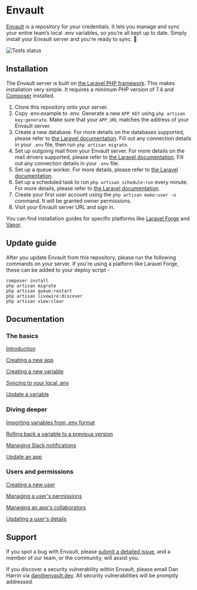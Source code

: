 # Envault

[Envault](https://envault.dev) is a repository for your credentials. It lets you manage and sync your entire team’s local .env variables, so you’re all kept up to date. Simply install your Envault server and you're ready to sync. 🚀

![Tests status](https://github.com/envault/envault/workflows/tests/badge.svg)

## Installation

The Envault server is built on [the Laravel PHP framework](https://laravel.com). This makes installation very simple. It requires a minimum PHP version of 7.4 and [Composer](https://getcomposer.org) installed.

1) Clone this repository onto your server.
2) Copy .env.example to .env. Generate a new `APP_KEY` using `php artisan key:generate`. Make sure that your `APP_URL` matches the address of your Envault server.
3) Create a new database. For more details on the databases supported, please refer to [the Laravel documentation](https://laravel.com/docs/7.x/database#introduction). Fill out any connection details in your `.env` file, then run `php artisan migrate`.
4) Set up outgoing mail from your Envault server. For more details on the mail drivers supported, please refer to [the Laravel documentation](https://laravel.com/docs/7.x/mail#introduction). Fill out any connection details in your `.env` file.
5) Set up a queue worker. For more details, please refer to [the Laravel documentation](https://laravel.com/docs/7.x/queues#introduction).
6) Set up a scheduled task to run `php artisan schedule:run` every minute. For more details, please refer to [the Laravel documentation](https://laravel.com/docs/7.x/scheduling#introduction).
7) Create your first user account using the `php artisan make:user -o` command. It will be granted owner permissions.
8) Visit your Envault server URL and sign in.

You can find installation guides for specific platforms like [Laravel Forge](https://vimeo.com/414958726) and [Vapor](https://github.com/envault/envault/blob/master/docs/installation/vapor.md).

## Update guide

After you update Envault from this repository, please run the following commands on your server. If you're using a platform like Laravel Forge, these can be added to your deploy script -

```
composer install
php artisan migrate
php artisan queue:restart
php artisan livewire:discover
php artisan view:clear
```

## Documentation

### The basics

[Introduction](https://vimeo.com/414894566)

[Creating a new app](https://github.com/envault/envault/blob/master/docs/usage/apps/create.md)

[Creating a new variable](https://github.com/envault/envault/blob/master/docs/usage/variables/create.md)

[Syncing to your local .env](https://github.com/envault/envault/blob/master/docs/usage/apps/sync.md)

[Update a variable](https://github.com/envault/envault/blob/master/docs/usage/variables/update.md)

### Diving deeper

[Importing variables from .env format](https://github.com/envault/envault/blob/master/docs/usage/variables/import.md)

[Rolling back a variable to a previous version](https://github.com/envault/envault/blob/master/docs/usage/variables/roll-back.md)

[Managing Slack notifications](https://github.com/envault/envault/blob/master/docs/usage/apps/notifications.md)

[Update an app](https://github.com/envault/envault/blob/master/docs/usage/apps/update.md)

### Users and permissions

[Creating a new user](https://github.com/envault/envault/blob/master/docs/usage/users/create.md)

[Managing a user's permissions](https://github.com/envault/envault/blob/master/docs/usage/users/permissions.md)

[Managing an app's collaborators](https://github.com/envault/envault/blob/master/docs/usage/apps/collaborators.md)

[Updating a user's details](https://github.com/envault/envault/blob/master/docs/usage/users/update.md)

## Support

If you spot a bug with Envault, please [submit a detailed issue](https://github.com/envault/envault/issues), and a member of our team, or the community, will assist you.

If you discover a security vulnerability within Envault, please email Dan Harrin via [dan@envault.dev](mailto:dan@envault.dev). All security vulnerabilities will be promptly addressed.
